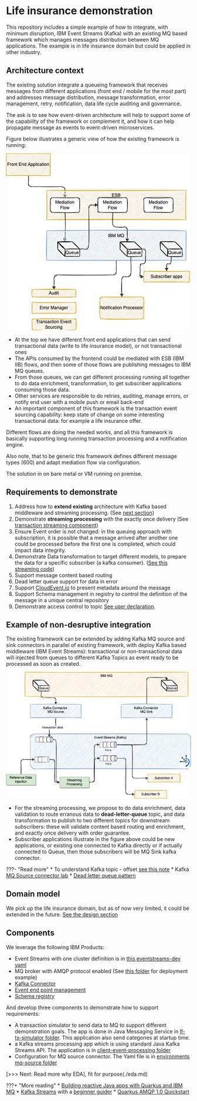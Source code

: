 # Life insurance demonstration

This repository includes a simple example of how to integrate, with minimum disruption, IBM Event Streams (Kafka) with an existing MQ based framework which manages messages distribution between MQ applications. The example is in life insurance domain but could be applied in other industry. 

## Architecture context

The existing solution integrate a queueing framework that receives messages from different applications (front end / mobile for the most part) and addresses message distribution, message transformation, error management, retry, notification, data life cycle auditing and governance.

The ask is to see how event-driven architecture will help to support some of the capability of the framework or complement it, and how it can help propagate message as events to event-driven microservices.

Figure below illustrates a generic view of how the existing framework is running:

![](./images/existing.png)

* At the top we have different front end applications that can send transactional data (write to life insurance model), or not transactional ones
* The APIs consumed by the frontend could be mediated with ESB (IBM IIB) flows, and then some of those flows are publishing messages to IBM MQ queues. 
* From those queues, we can get different processing running all together to do data enrichment, transformation, to get subscriber applications consuming those data.
* Other services are responsible to do retries, auditing, manage errors, or notify end user with a mobile push or email back-end 
* An important component of this framework is the transaction event sourcing capability: keep state of change on some interesting transactional data: for example a life insurance offer.

Different flows are doing the needed works, and all this framework is basically supporting long running transaction processing and a notification engine.

Also note, that to be generic this framework defines different message types (600) and adapt mediation flow via configuration.

The solution in on bare metal or VM running on premise.
## Requirements to demonstrate

1. Address how to **extend existing** architecture with Kafka based middleware and streaming processing. (See [next section](/#example-of-non-desruptive-integration))
1. Demonstrate **streaming processing** with the exactly once delivery (See [transaction streaming component](./design/#the-client-event-stream-processing))
1. Ensure Event order is not changed: in the queuing approach with subscription, it is possible that a message arrived after another one could be processed before the first one is completed, which could impact data integrity.
1. Demonstrate Data transformation to target different models, to prepare the data for a specific subscriber (a kafka consumer). ([See this streaming code](https://github.com/jbcodeforce/life-insurance-demo/blob/5902d817e1ad2b47880df2988e384b6bec5470b0/client-event-processing/src/main/java/org/acme/domain/TopologyProducer.java#L97)) 
1. Support message content based routing
1. Dead letter queue support for data in error
1. Support [CloudEvent.io](http://cloudevent.io/) to present metadata around the message
1. Support Schema management in registry to control the definition of the message in a unique central repository
1. Demonstrate access control to topic [See user declaration](https://github.com/jbcodeforce/life-insurance-demo/blob/main/environments/lf-demo/services/ibm-eventstreams/base/tls-user.yaml). 

## Example of non-desruptive integration

The existing framework can be extended by adding Kafka MQ source and sink connectors in parallel of existing framework, with deploy Kafka based middleware (IBM Event Streams): transactional or non-transactional data will injected from queues to different Kafka Topics as event ready to be processed as soon as created.

![](./images/es-integration.png)


* For the streaming processing, we propose to do data enrichment, data validation to route erranous data to **dead-letter-queue** topic, and data transformation to publish to two different topics for downstream subscribers: these will validate content based routing and enrichment, and exactly once delivery with order guarantee.
* Subscriber applications illustrate in the figure above could be new applications, or existing one connected to Kafka directly or if actually connected to Queue, then those subscribers will be MQ Sink kafka connector.

???- "Read more"
    * To understand Kafka topic - offset [see this note](https://ibm-cloud-architecture.github.io/refarch-eda/technology/kafka-overview/#topics)
    * Kafka [MQ Source connector lab](https://ibm-cloud-architecture.github.io/refarch-eda/use-cases/connect-mq/)
    * [Dead letter queue pattern](https://ibm-cloud-architecture.github.io/refarch-eda/patterns/dlq/)
## Domain model

We pick up the life insurance domain, but as of now very limited, it could be extended in the future. [See the design section](./design/#simple-domain-model-for-client)
## Components 

We leverage the following IBM Products:

* Event Streams with one cluster definition is in [this eventstreams-dev yaml](https://github.com/jbcodeforce/life-insurance-demo/blob/main/environments/lf-demo/services/ibm-eventstreams/base/eventstreams-dev.yaml)
* MQ broker with AMQP protocol enabled (See [this folder](https://github.com/jbcodeforce/life-insurance-demo/tree/main/environments/lf-demo/services/ibm-mq/base) for deployment example)
* [Kafka Connector](https://github.com/jbcodeforce/life-insurance-demo/tree/main/environments/lf-demo/services/kconnect)
* [Event end point management](https://www.ibm.com/docs/en/cloud-paks/cp-integration/2022.2?topic=integrations-socializing-your-kafka-event-sources)
* [Schema registry](https://ibm.github.io/event-streams/schemas/overview/)

And develop three components to demonstrate how to support requirements:

* A transaction simulator to send data to MQ to support different demonstration goals. The app is done in Java Messaging Service in [lf-tx-simulator folder](https://github.com/jbcodeforce/life-insurance-demo/tree/main/lf-tx-simulator). This application also send categories at startup time.
* a Kafka streams processing app which is using standard Java Kafka Streams API. The application is in [client-event-processing folder](https://github.com/jbcodeforce/life-insurance-demo/tree/main/client-event-processing) 
* Configuration for MQ source connector. The Yaml file is in [environments mq-source folder](https://github.com/jbcodeforce/life-insurance-demo/tree/main/environments/lf-demo/apps/mq-source)


[>>> Next: Read more why EDA], fit for purpose(./eda.md)

???+ "More reading"
    * [Building reactive Java apps with Quarkus and IBM MQ](https://developer.ibm.com/tutorials/mq-building-cloud-native-reactive-java-messaging-applications/)
    * [Kafka Streams](https://ibm-cloud-architecture.github.io/refarch-eda/technology/kafka-streams/) with a [beginner guider](https://ibm-cloud-architecture.github.io/eda-tech-academy/lab2/kstream/)
    * [Quarkus AMQP 1.0 Quickstart](https://quarkus.io/guides/amqp)